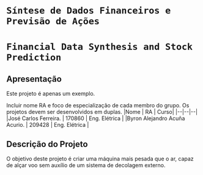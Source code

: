 # `Síntese de Dados Financeiros e Previsão de Ações`
# `Financial Data Synthesis and Stock Prediction`

## Apresentação

Este projeto é apenas um exemplo.

 Incluir nome RA e foco de especialização de cada membro do grupo. Os projetos devem ser desenvolvidos em duplas.
 |Nome  | RA | Curso|
 |--|--|--|
 |José Carlos Ferreira.  | 170860  | Eng. Elétrica |
 |Byron Alejandro Acuña Acurio.  | 209428  | Eng. Elétrica |


## Descrição do Projeto

O objetivo deste projeto é criar uma máquina mais pesada que o ar, capaz de alçar voo sem auxílio de um sistema de decolagem externo.
